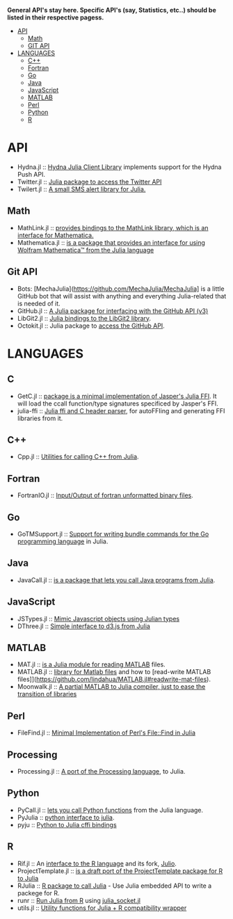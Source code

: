 **General API's stay here. Specific API's (say, Statistics, etc..) should be listed in their respective pagess.**

* [API](#api)
   * [Math](#math)
   * [GIT API](#git-api)
* [LANGUAGES](#languages)
   * [C++](#c++)
   * [Fortran](#fortran)
   * [Go](#go)
   * [Java](#java)
   * [JavaScript](#javascript)
   * [MATLAB](#matlab)
   * [Perl](#perl)
   * [Python](#python)
   * [R](#r)



# API
* Hydna.jl :: [Hydna Julia Client Library](https://github.com/jfd/Hydna.jl) implements support for the Hydna Push API.
* Twitter.jl :: [Julia package to access the Twitter API](https://github.com/randyzwitch/Twitter.jl)
* Twilert.jl :: [A small SMS alert library for Julia.](https://github.com/glesica/Twilert.jl)

## Math
* MathLink.jl :: [provides bindings to the MathLink library, which is an interface for Mathematica.](https://github.com/simonbyrne/MathLink.jl)
* Mathematica.jl :: [is a package that provides an interface for using Wolfram Mathematica™ from the Julia language]( https://github.com/one-more-minute/Mathematica.jl)


## Git API 
* Bots: [MechaJulia](https://github.com/MechaJulia/MechaJulia] is a little GitHub bot that will assist with anything and everything Julia-related that is needed of it.
* GitHub.jl :: [A Julia package for interfacing with the GitHub API (v3)](https://github.com/WestleyArgentum/GitHub.jl)
* LibGit2.jl :: [Julia bindings to the LibGit2 library](https://github.com/jakebolewski/LibGit2.jl).
* Octokit.jl :: Julia package to [access the GitHub API](https://github.com/loladiro/Octokit.jl).



# LANGUAGES
## C
* GetC.jl :: [package is a minimal implementation of Jasper's Julia FFI](https://github.com/rennis250/GetC.jl). It will load the ccall function/type signatures specificed by Jasper's FFI.
* julia-ffi :: [Julia ffi and C header parser](https://github.com/o-jasper/julia-ffi), for autoFFIing and generating FFI libraries from it.

## C++ 
* Cpp.jl :: [Utilities for calling C++ from Julia](https://github.com/timholy/Cpp.jl).

## Fortran 
* FortranIO.jl :: [Input/Output of fortran unformatted binary files](https://github.com/rephorm/FortranIO.jl).

## Go
* GoTMSupport.jl :: [Support for writing bundle commands for the Go programming language](https://github.com/ordovician/GoTMSupport.jl) in Julia.

## Java 
* JavaCall.jl :: [is a package that lets you call Java programs from Julia](http://aviks.github.io/JavaCall.jl). 

## JavaScript
* JSTypes.jl :: [Mimic Javascript objects using Julian types](https://github.com/johnmyleswhite/JSTypes.jl)
* DThree.jl :: [Simple interface to d3.js from Julia](https://github.com/jverzani/DThree.jl)

## MATLAB
* MAT.jl :: [is a Julia module for reading MATLAB](https://github.com/simonster/MAT.jl) files.
* MATLAB.jl :: [library for Matlab files](https://github.com/lindahua/MATLAB.jl) and how to [read-write MATLAB files]](https://github.com/lindahua/MATLAB.jl#readwrite-mat-files).
* Moonwalk.jl :: [A partial MATLAB to Julia compiler, just to ease the transition of libraries](https://github.com/diogo149/Moonwalk.jl)

## Perl
* FileFind.jl :: [Minimal Implementation of Perl's File::Find in Julia](https://github.com/johnmyleswhite/FileFind.jl)

## Processing
* Processing.jl :: [A port of the Processing language](https://github.com/rennis250/Processing.jl), to Julia.

## Python
* PyCall.jl :: [lets you call Python functions](https://github.com/stevengj/PyCall.jl) from the Julia language.
* PyJulia :: [python interface to julia](https://github.com/jakebolewski/pyjulia).
* pyju :: [Python to Julia cffi bindings](https://github.com/felipecruz/pyju)

## R
* Rif.jl :: An [interface to the R language](https://github.com/lgautier/Rif.jl) and its fork, [Julio](https://github.com/tshort/julio).
* ProjectTemplate.jl :: [is a draft port of the ProjectTemplate package for R to Julia](https://github.com/johnmyleswhite/ProjectTemplate.jl)
* RJulia :: [R package to call Julia](https://github.com/armgong/RJulia) - Use Julia embedded API to write a packege for R.
* runr :: [Run Julia from R](http://rpubs.com/yihui/julia-knitr) using [julia_socket.jl](https://github.com/yihui/runr/blob/master/inst/lang/julia_socket.jl)
* utils.jl :: [Utility functions for Julia + R compatibility wrapper](https://github.com/johnmyleswhite/utils.jl)

